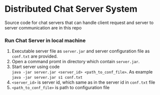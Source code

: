 # Distributed Chat Server System
Source code for chat servers that can handle client request and server to server communication are in this repo

### Run Chat Server in local machine
1. Executable server file as `server.jar` and server configuration file as `conf.txt` are provided.
2. Open a command promt in directory which contain `server.jar`.
3. Start server using code<br/>
`java -jar server.jar <server_id> <path_to_conf_file>`. As example `java -jar server.jar s1 conf.txt`
4. `<server_id>` is server id, which same as in the server id in `conf.txt` file
5. `<path_to_conf_file>` is path to configuration file


